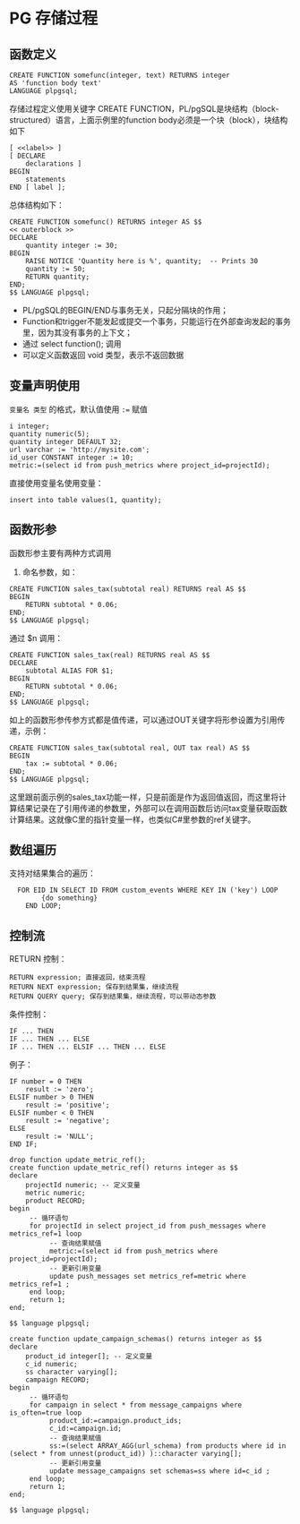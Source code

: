 # PG 存储过程

## 函数定义

```
CREATE FUNCTION somefunc(integer, text) RETURNS integer
AS 'function body text'
LANGUAGE plpgsql;
```
存储过程定义使用关键字 CREATE FUNCTION，PL/pgSQL是块结构（block-structured）语言，上面示例里的function body必须是一个块（block），块结构如下
```
[ <<label>> ]
[ DECLARE
    declarations ]
BEGIN
    statements
END [ label ];
```

总体结构如下：
```
CREATE FUNCTION somefunc() RETURNS integer AS $$
<< outerblock >>
DECLARE
    quantity integer := 30;
BEGIN
    RAISE NOTICE 'Quantity here is %', quantity;  -- Prints 30
    quantity := 50;
    RETURN quantity;
END;
$$ LANGUAGE plpgsql;
```
* PL/pgSQL的BEGIN/END与事务无关，只起分隔块的作用；
* Function和trigger不能发起或提交一个事务，只能运行在外部查询发起的事务里，因为其没有事务的上下文；
* 通过 select function(); 调用
* 可以定义函数返回 void 类型，表示不返回数据

## 变量声明使用 

`变量名 类型` 的格式，默认值使用 `:=` 赋值
```
i integer;
quantity numeric(5);
quantity integer DEFAULT 32;
url varchar := 'http://mysite.com';
id_user CONSTANT integer := 10;
metric:=(select id from push_metrics where project_id=projectId);
```
直接使用变量名使用变量：
```
insert into table values(1, quantity);
```

## 函数形参

函数形参主要有两种方式调用

1) 命名参数，如：
```
CREATE FUNCTION sales_tax(subtotal real) RETURNS real AS $$
BEGIN
    RETURN subtotal * 0.06;
END;
$$ LANGUAGE plpgsql;
```
通过 $n 调用：
```
CREATE FUNCTION sales_tax(real) RETURNS real AS $$
DECLARE
    subtotal ALIAS FOR $1;
BEGIN
    RETURN subtotal * 0.06;
END;
$$ LANGUAGE plpgsql;
```

如上的函数形参传参方式都是值传递，可以通过OUT关键字将形参设置为引用传递，示例：
```
CREATE FUNCTION sales_tax(subtotal real, OUT tax real) AS $$
BEGIN
    tax := subtotal * 0.06;
END;
$$ LANGUAGE plpgsql;
```
这里跟前面示例的sales_tax功能一样，只是前面是作为返回值返回，而这里将计算结果记录在了引用传递的参数里，外部可以在调用函数后访问tax变量获取函数计算结果。这就像C里的指针变量一样，也类似C#里参数的ref关键字。

## 数组遍历
支持对结果集合的遍历：
```
  FOR EID IN SELECT ID FROM custom_events WHERE KEY IN ('key') LOOP
        {do something}  
    END LOOP;
```

## 控制流

RETURN 控制：
```
RETURN expression; 直接返回，结束流程
RETURN NEXT expression; 保存到结果集，继续流程
RETURN QUERY query; 保存到结果集，继续流程，可以带动态参数
```

条件控制：
```
IF ... THEN
IF ... THEN ... ELSE
IF ... THEN ... ELSIF ... THEN ... ELSE
```
例子：
```
IF number = 0 THEN
    result := 'zero';
ELSIF number > 0 THEN
    result := 'positive';
ELSIF number < 0 THEN
    result := 'negative';
ELSE
    result := 'NULL';
END IF;
```
```
drop function update_metric_ref();
create function update_metric_ref() returns integer as $$
declare 
	projectId numeric; -- 定义变量
	metric numeric;
    product RECORD;
begin 
     -- 循环语句
     for projectId in select project_id from push_messages where metrics_ref=1 loop 
          -- 查询结果赋值
          metric:=(select id from push_metrics where project_id=projectId);
          -- 更新引用变量
          update push_messages set metrics_ref=metric where metrics_ref=1 ;
     end loop;
     return 1;
end;

$$ language plpgsql;

```


```
create function update_campaign_schemas() returns integer as $$
declare 
    product_id integer[]; -- 定义变量
    c_id numeric;
    ss character varying[];
    campaign RECORD;
begin 
     -- 循环语句
     for campaign in select * from message_campaigns where is_often=true loop 
     	  product_id:=campaign.product_ids;
     	  c_id:=campaign.id;
          -- 查询结果赋值
          ss:=(select ARRAY_AGG(url_schema) from products where id in (select * from unnest(product_id)) )::character varying[];
          -- 更新引用变量
          update message_campaigns set schemas=ss where id=c_id ;
     end loop;
     return 1;
end;

$$ language plpgsql;

```

